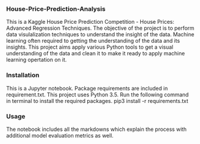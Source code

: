 ### House-Price-Prediction-Analysis
This is a Kaggle House Price Prediction Competition - House Prices: Advanced Regression Techniques. The objective of the project is to perform data visulalization techniques to understand the insight of the data. Machine learning often required to getting the understanding of the data and its insights. This project aims apply various Python tools to get a visual understanding of the data and clean it to make it ready to apply machine learning opertation on it.

### Installation
This is a Jupyter notebook. Package requirements are included in requirement.txt. This project uses Python 3.5. Run the following command in terminal to install the required packages. pip3 install -r requirements.txt

### Usage
The notebook includes all the markdowns which explain the process with additional model evaluation metrics as well.
